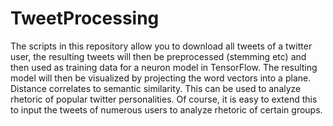 # TweetProcessing
The scripts in this repository allow you to download all tweets of a twitter user, the resulting tweets will then be preprocessed (stemming etc) and then used as training data for a neuron model in TensorFlow. The resulting model will then be visualized by projecting the word vectors into a plane. Distance correlates to semantic similarity. This can be used to analyze rhetoric of popular twitter personalities. Of course, it is easy to extend this to input the tweets of numerous users to analyze rhetoric of certain groups.
